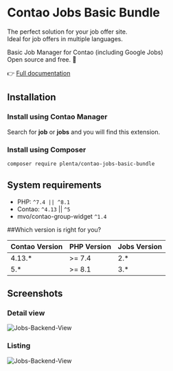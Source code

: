# Contao Jobs Basic Bundle

The perfect solution for your job offer site.  
Ideal for job offers in multiple languages.

Basic Job Manager for Contao (including Google Jobs)  
Open source and free. 🚀  

👉 [Full documentation](https://plenta.io/contao-erweiterungen/jobs-basic)

## Installation

### Install using Contao Manager

Search for **job** or **jobs** and you will find this extension.

### Install using Composer

```bash
composer require plenta/contao-jobs-basic-bundle
```


## System requirements

- PHP: `^7.4 || ^8.1`
- Contao: `^4.13` || `^5`
- mvo/contao-group-widget `^1.4`

##Which version is right for you?

| Contao Version | PHP Version | Jobs Version |
|----------------|-------------|--------------|
| 4.13.*         | \>= 7.4     | 2.*          |
| 5.*            | \>= 8.1     | 3.*          |


## Screenshots

### Detail view

![Jobs-Backend-View](docs/contao-jobs-basic-backend-offer.png)

### Listing

![Jobs-Backend-View](docs/contao-jobs-basic-backend-listing.png)